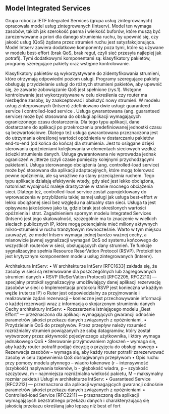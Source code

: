 ## Model Integrated Services


Grupa robocza IETF Integrated Services (grupa usług zintegrowanych) opracowała model usług zintegrowanych (Intserv). Model ten wymaga zasobów, takich jak szerokość pasma i wielkość buforów, które muszą być zarezerwowane a priori dla danego strumienia ruchu, by upewnić się, czy jakość usług (QoS) żądana przez strumień ruchu jest satysfakcjonująca. Model Intserv zawiera dodatkowe komponenty poza tymi, które są używane w modelu best-effort (brak QoS, brak reguł, czyli sieć przesyła najlepiej jak potrafi). Tymi dodatkowymi komponentami są: klasyfikatory pakietów, programy szeregujące pakiety oraz wstępne kontrolowanie.


Klasyfikatory pakietów są wykorzystywane do zidentyfikowania strumieni, które otrzymają odpowiedni poziom usługi. Programy szeregujące pakiety obsługują przydzielanie usługi do różnych strumieni pakietów, aby upewnić się, że zawarte zobowiązanie QoS jest spełnione (rys.1). Wstępne kontrolowanie jest wykorzystywane w celu określenia czy router ma niezbędne zasoby, by zaakceptować i obsłużyć nowy strumień.
W modelu usług zintegrowanych (Intserv) zdefiniowano dwie usługi: guaranteed service i controlled-load service .
Usługa gwarantowana (ang. guaranteed service) może być stosowana do obsługi aplikacji wymagających ograniczonego czasu dostarczenia. Dla tego typu aplikacji, dane dostarczane do aplikacji po przekroczeniu predefiniowanej jednostki czasu są bezwartościowe. Dlatego też usługa gwarantowana przeznaczona jest do utrzymania określonej wartości opóźnienia w dostarczaniu pakietów end-to-end (od końca do końca) dla strumienia. Jest to osiągane dzięki sterowaniu opóźnieniami kolejkowania w elementach sieciowych wzdłuż ścieżki strumienia danych. Usługa gwarantowana nie wprowadza jednak ograniczeń w jitterze (czyli czasie pomiędzy kolejnymi przychodzącymi pakietami).
Usługa sterowanego obciążenia (ang. controlled-load service) może być stosowana dla aplikacji adaptacyjnych, które mogą tolerować pewne opóźnienia, ale są wrażliwe na stany przeciążenia ruchem. Tego typu aplikacje działają efektywnie wtedy, gdy sieć jest lekko obciążona, natomiast wydajność maleje drastycznie w stanie mocnego obciążenia sieci. Dlatego też, controlled-load service został zaprojektowany do wprowadzenia w przybliżeniu takiej samej usługi jak usługa best-effort w lekko obciążonej sieci bez względu na aktualny stan sieci. Usługa ta jest opisywana jakościowo jako ta, gdzie brak jest określonych wartości opóźnienia i strat.
Zagadnieniem spornym modelu Integrated Services (Intserv) jest jego skalowalność, szczególnie ma to znaczenie w wielkich sieciach publicznych IP, które mogą potencjalnie mieć miliony aktywnych mikro-strumieni w ruchu tranzytowym równocześnie.
Warto w tym miejscu zauważyć, że model Intserv wymaga jednej bardzo ważnej cechy, a mianowicie jawnej sygnalizacji wymagań QoS od systemu końcowego do wszystkich routerów w sieci, obsługujących dany strumień. Te funkcje sygnalizacyjne spełnia Resource ReserVation Protocol (RSVP). Protokół ten jest krytycznym komponentem modelu usług zintegrowanych (Intserv).




Architektura IntServ:
•	W architekturze IntServ [RFC1633] zakłada się, że zasoby w sieci są rezerwowane dla poszczególnych lub zagregowanych strumieni danych
•	RSVP (ReSerVation Protocol) [RFC2205, RFC2210] — specjalny protokół sygnalizacyjny umożliwiający danej aplikacji rezerwację zasobów w sieci
o	 Implementacja protokołu RSVP jest konieczna w każdym węźle (ruterze IP) 
o	Ruter jest odpowiedzialny za przyjmowanie i realizowanie żądań rezerwacji – konieczne jest przechowywanie informacji o każdej rezerwacji wraz z informacją o skojarzonym strumieniu danych
Cechy architektury IntServ:
•	Rozszerzenie istniejącego modelu „Best Effort” — przeznaczona dla aplikacji wymagających gwarancji odnośnie parametrów jakości przekazu danych związanych z opóźnieniami, 
•	Przydzielanie QoS do przepływów. Przez przepływ należy rozumieć rozróżnialny strumień powiązanych ze sobą datagramów, który został wytworzony przez aktywność pojedynczego użytkownika, i który wymaga jednakowego QoS
•	Sterowanie przyjmowaniem zgłoszeń – wymaga się, aby każdy router potrafił podjąć decyzję o przyjęciu do obsługi nowego
•	Rezerwacja zasobów – wymaga się, aby każdy router potrafił zarezerwować zasoby w celu zapewnienia QoS obsługiwanym przepływom
•	Opis ruchu przy pomocy modelu płynnego – wiadro tokenowe (r – intensywność (szybkość) napływania tokenów, b - głębokość wiadra, p – szybkość szczytowa, m – najmniejsza rozróżnialna wielkość pakietu, M – maksymalny rozmiar pakietu)
Usługi w architekturze IntServ:
•	Guaranteed Service [RFC2212] — przeznaczona dla aplikacji wymagających gwarancji odnośnie parametrów jakości przekazu danych związanych z opóźnieniami
•	Controlled-load Service [RFC2211] — przeznaczoną dla aplikacji wymagających bezstratnego przekazu danych i charakteryzującą się jakością przekazu określaną jako lepszą niż best ef fort


